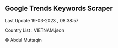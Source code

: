 

## Google Trends Keywords Scraper 
 
Last Update 19-03-2023 , 08:38:57

Country List :
VIETNAM.json



© Abdul Muttaqin 
